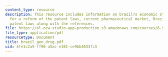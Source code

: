 ```yaml
---
content_type: resource
description: This resource includes information on brazil?s economic status, the need
  for a reform of the patent laws, current pharmaceutical market, Brazilian government,
  patent laws along with the references.
file: https://ol-ocw-studio-app-production.s3.amazonaws.com/courses/6-901-inventions-and-patents-fall-2005/4fe1c2a5ff96a5ace161ce9bb4633fc3_brazil_gen_drug.pdf
file_type: application/pdf
resourcetype: Document
title: brazil_gen_drug.pdf
uid: 4fe1c2a5-ff96-a5ac-e161-ce9bb4633fc3
---
```


